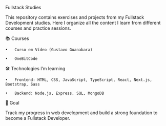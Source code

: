 Fullstack Studies

This repository contains exercises and projects from my Fullstack Development studies.
Here I organize all the content I learn from different courses and practice sessions.

📚 Courses

	•	Curso em Vídeo (Gustavo Guanabara)
 
	•	OneBitCode

🛠 Technologies I’m learning

	•	Frontend: HTML, CSS, JavaScript, TypeScript, React, Next.js, Bootstrap, Sass
 
	•	Backend: Node.js, Express, SQL, MongoDB

🚀 Goal

Track my progress in web development and build a strong foundation to become a Fullstack Developer.
